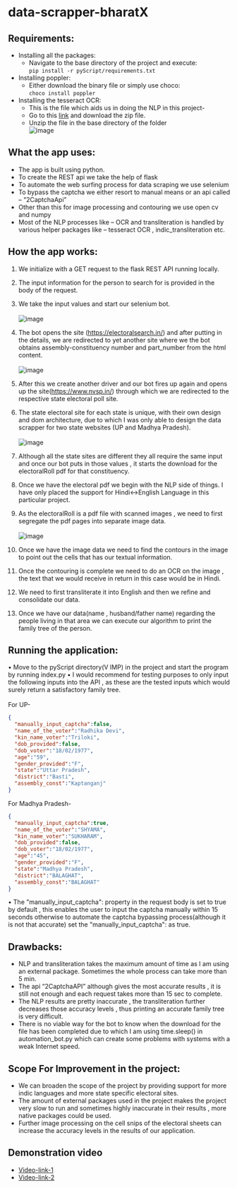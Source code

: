# data-scrapper-bharatX
## Requirements:
* Installing all the packages:
  * Navigate to the base directory of the project and execute:<br>
  ```pip install -r pyScript/requirements.txt```
* Installing poppler:
  * Either download the binary file or simply use choco:<br>
  ```choco install poppler``` 
* Installing the tesseract OCR:
  * This is the file which aids us in doing the NLP in this project-<br> 
  * Go to this <a href='https://drive.google.com/file/d/1251VS1n8pqwK0sEQGqHw1VlzrEVarPlE/view?usp=share_link'>link</a> and download the zip file.
  * Unzip the file in the base directory of the folder<br>
    ![image](https://user-images.githubusercontent.com/66525380/200199500-8d90e876-11c0-4430-867b-1a2d7704dbee.png)

## What the app uses:
* The app is built using python.
* To create the REST api we take the help of flask
* To automate the web surfing process for data scraping we use selenium 
* To bypass the captcha we either resort to manual means or an api called – “2CaptchaApi”
* Other than this for image processing and contouring we use open cv and numpy
* Most of the NLP processes like – OCR and transliteration is handled by various helper packages like – tesseract OCR , indic_transliteration etc.
## How the app works:
1.  We initialize with a GET request to the flask REST API running locally.
2.  The input information for the person to search for is provided in the body of the request.
3.	We take the input values and start our selenium bot.<br><br>
    ![image](https://user-images.githubusercontent.com/66525380/200200004-abc69023-1683-4cc4-812a-7d03db5d2a9d.png)
4.  The bot opens the site (https://electoralsearch.in/) and after putting in the details, we are redirected to yet another site where we the bot obtains assembly-constituency number and part_number from the html content.<br><br>
    ![image](https://user-images.githubusercontent.com/66525380/200200032-5af188d7-acd7-4cd7-941a-247a333321a4.png)
5.  After this we create another driver and our bot fires up again and opens up the site(https://www.nvsp.in/) through which we are redirected to the respective state electoral poll site.
6.  The state electoral site for each state is unique, with their own design and dom architecture, due to which I was only able to design the data scrapper for two state websites (UP and Madhya Pradesh).<br><br>
    ![image](https://user-images.githubusercontent.com/66525380/200200081-3aecf5b0-f959-45b9-901d-b27f6b411b6c.png)

7.  Although all the state sites are different they all require the same input and once our bot puts in those values , it starts the download for the electoralRoll pdf for that constituency.
8.  Once we have the electoral pdf we begin with the NLP side of things. I have only placed the support for Hindi<->English Language in this particular project.
9.  As the electoralRoll is a pdf file with scanned images , we need to first segregate the pdf pages into separate image data.<br><br>
    ![image](https://user-images.githubusercontent.com/66525380/200200090-467eb69b-fb4c-459f-9f62-ca40788b316d.png)
10. Once we have the image data we need to find the contours in the image to point out the cells that has our textual information.
11. Once the contouring is complete we need to do an OCR on the image , the text that we would receive in return in this case would be in Hindi.
12.	We need to first transliterate it into English and then we refine and consolidate our data.
13.	Once we have our data(name , husband/father name) regarding the people living in that area we can execute our algorithm to print the family tree of the person.
## Running the application:
•	Move to the pyScript directory(V IMP) in the project and start the program by running index.py
•	I would recommend for testing purposes to only input the following inputs into the API , as these are the tested inputs which would surely return a satisfactory       family tree.<br><br>
  For UP-<br>
  ```json
  {
    "manually_input_captcha":false,
    "name_of_the_voter":"Radhika Devi",
    "kin_name_voter":"Triloki",
    "dob_provided":false,
    "dob_voter":"18/02/1977",
    "age":"59",
    "gender_provided":"F",
    "state":"Uttar Pradesh",
    "district":"Basti",
    "assembly_const":"Kaptanganj"
  }
  ```
  For Madhya Pradesh-
  ```json
  {
    "manually_input_captcha":true,
    "name_of_the_voter":"SHYAMA",
    "kin_name_voter":"SUKHARAM",
    "dob_provided":false,
    "dob_voter":"18/02/1977",
    "age":"45",
    "gender_provided":"F",
    "state":"Madhya Pradesh",
    "district":"BALAGHAT",
    "assembly_const":"BALAGHAT"
  }
  ```
•	The "manually_input_captcha": property in the request body is set to true by default , this enables the user to input the captcha manually within 15 seconds otherwise to automate the captcha bypassing process(although it is not that accurate) set the "manually_input_captcha": as true.

## Drawbacks:
- NLP and transliteration takes the maximum amount of time as I am using an external package. Sometimes the whole process can take more than 5 min.
- The api “2CaptchaAPI” although gives the most accurate results , it is still not enough and each request takes more than 15 sec to complete.
- The NLP results are pretty inaccurate , the transliteration further decreases those accuracy levels , thus printing an accurate family tree is very difficult.
- There is no viable way for the bot to know when the download for the file has been completed due to which I am using time.sleep() in automation_bot.py which can create some problems with systems with a weak Internet speed.
## Scope For Improvement in the project:
- We can broaden the scope of the project by providing support for more indic languages and more state specific electoral sites.
- The amount of external packages used in the project makes the project very slow to run and sometimes highly inaccurate in their results , more native packages could be used.
- Further image processing on the cell snips of the electoral sheets can increase the accuracy levels in the results of our application.

## Demonstration video
- <a href=''>Video-link-1</a>
- <a href=''>Video-link-2</a>
